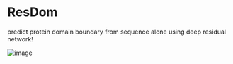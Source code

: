 # ResDom
predict protein domain boundary from sequence alone using deep residual network!



![image](https://github.com/zhldestiny/ResDom/blob/master/img/resdom_pipline.png)

